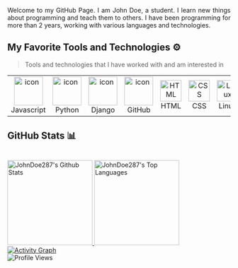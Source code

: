 <p align="justify">
Welcome to my GitHub Page. I am John Doe, a student. I learn new things about programming and teach them to others. I have been programming for more than 2 years, working with various languages and technologies.
</p>

## My Favorite Tools and Technologies ⚙️

> Tools and technologies that I have worked with and am interested in

<table>
  <tr>
    <td align="center" width="96">
      <img src="https://techstack-generator.vercel.app/js-icon.svg" alt="icon" width="65" height="65" />
      <br>Javascript
    </td>
    <td align="center" width="96">
      <img src="https://techstack-generator.vercel.app/python-icon.svg" alt="icon" width="65" height="65" />
      <br>Python
    </td>
    <td align="center" width="96">
      <img src="https://techstack-generator.vercel.app/django-icon.svg" alt="icon" width="65" height="65" />
      <br>Django
    </td>
    <td align="center" width="96">
      <img src="https://techstack-generator.vercel.app/github-icon.svg" alt="icon" width="65" height="65" />
      <br>GitHub
    </td>
    <td align="center" width="96">
      <img src="https://skillicons.dev/icons?i=html" width="48" height="48" alt="HTML" />
      <br>HTML
    </td>
    <td align="center" width="96">
      <img src="https://camo.githubusercontent.com/e531a79257b93921f8b58efa952eb049ceb2672bcf57bd666165476261c145a8/68747470733a2f2f736b696c6c69636f6e732e6465762f69636f6e733f693d637373" width="48" height="48" alt="CSS" />
      <br>CSS
    </td>
    <td align="center" width="96">
      <img src="https://skillicons.dev/icons?i=linux" width="48" height="48" alt="Linux" />
      <br>Linux
    </td>
  </tr>
</table>

## GitHub Stats 📊

<br/>
<a href="https://github.com/anuraghazra/github-readme-stats">
  <img alt="JohnDoe287's Github Stats" src="https://github-readme-stats.vercel.app/api/?username=JohnDoe287&show_icons=true&count_private=true&theme=default&hide_border=true&bg_color=fff&title_color=00E676&icon_color=00E676" height="192px"/>
</a>
<a href="https://github.com/ashutosh00710/github-readme-stats">
  <img alt="JohnDoe287's Top Languages" src="https://github-readme-stats.vercel.app/api/top-langs/?username=JohnDoe287&langs_count=8&layout=compact&theme=default&hide_border=true&bg_color=fff&title_color=000&icon_color=000&hide=Jupyter%20Notebook" height="192px"/>
</a>

<br/>
<a href="https://github.com/ashutosh00710/github-readme-activity-graph">
  <img alt="Activity Graph" src="https://github-readme-activity-graph.vercel.app/graph?username=JohnDoe287&bg_color=ffffff&color=000000&line=04e61b&point=403d3d&area=true&hide_border=true"/>
</a>

<br/>
<img src="https://komarev.com/ghpvc/?username=JohnDoe287&label=PROFILE+VIEWS&style=for-the-badge&color=brightgreen" alt="Profile Views">
